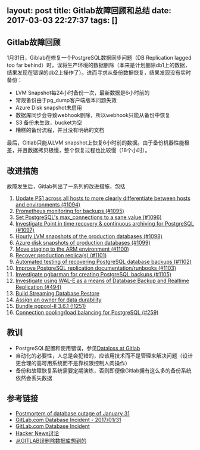 layout: post
title: Gitlab故障回顾和总结
date: 2017-03-03 22:27:37
tags: []
---

## Gitlab故障回顾

1月31日，Giblab在修复一个PostgreSQL数据同步问题（DB Replication lagged too far behind）时，误将生产环境的数据删除（本来是计划删除db1上的数据，结果发现在错误的db2上操作了）。进而寻求从备份数据恢复，结果发现没有实时备份：

- LVM Snapshot每24小时备份一次，最新数据是6小时前的
- 常规备份由于pg_dump客户端版本问题失效
- Azure Disk snapshot未启用
- 数据库同步会导致webhook删除，所以webhook只能从备份中恢复
- S3 备份未生效，bucket为空
- 糟糕的备份流程，并且没有明确的文档

最后，Gitlab只能从LVM snapshot上恢复6小时前的数据。由于备份机器性能极差，并且数据拷贝极慢，整个恢复过程也比较慢（18个小时）。

## 改进措施

故障发生后，Gitlab列出了一系列的改进措施，包括

1.  [Update PS1 across all hosts to more clearly differentiate between hosts and environments (#1094)](https://gitlab.com/gitlab-com/infrastructure/issues/1094)
2.  [Prometheus monitoring for backups (#1095)](https://gitlab.com/gitlab-com/infrastructure/issues/1095)
3.  [Set PostgreSQL's max_connections to a sane value (#1096)](https://gitlab.com/gitlab-com/infrastructure/issues/1096)
4.  [Investigate Point in time recovery & continuous archiving for PostgreSQL (#1097)](https://gitlab.com/gitlab-com/infrastructure/issues/1097)
5.  [Hourly LVM snapshots of the production databases (#1098)](https://gitlab.com/gitlab-com/infrastructure/issues/1098)
6.  [Azure disk snapshots of production databases (#1099)](https://gitlab.com/gitlab-com/infrastructure/issues/1099)
7.  [Move staging to the ARM environment (#1100)](https://gitlab.com/gitlab-com/infrastructure/issues/1100)
8.  [Recover production replica(s) (#1101)](https://gitlab.com/gitlab-com/infrastructure/issues/1101)
9.  [Automated testing of recovering PostgreSQL database backups (#1102)](https://gitlab.com/gitlab-com/infrastructure/issues/1102)
10.  [Improve PostgreSQL replication documentation/runbooks (#1103)](https://gitlab.com/gitlab-com/infrastructure/issues/1103)
11.  [Investigate pgbarman for creating PostgreSQL backups (#1105)](https://gitlab.com/gitlab-com/infrastructure/issues/1105)
12.  [Investigate using WAL-E as a means of Database Backup and Realtime Replication (#494)](https://gitlab.com/gitlab-com/infrastructure/issues/494)
13.  [Build Streaming Database Restore](https://gitlab.com/gitlab-com/infrastructure/issues/1152)
14.  [Assign an owner for data durability](https://gitlab.com/gitlab-com/infrastructure/issues/1163)
15.  [Bundle pgpool-II 3.6.1 (!1251)](https://gitlab.com/gitlab-org/omnibus-gitlab/merge_requests/1251)
16.  [Connection pooling/load balancing for PostgreSQL (#259)](https://gitlab.com/gitlab-com/infrastructure/issues/259)

## 教训

- PostgreSQL配置和使用错误，参见[Dataloss at Gitlab](https://blog.2ndquadrant.com/dataloss-at-gitlab/)
- 自动化的必要性，人总是会犯错的，应该用技术而不是管理来解决问题（设计更合理的高可用系统而不是靠权限控制人肉操作）
- 备份和故障恢复系统需要定期演练，否则即便像Gitlab拥有这么多的备份系统依然会丢失数据

## 参考链接

- [Postmortem of database outage of January 31](https://about.gitlab.com/2017/02/10/postmortem-of-database-outage-of-january-31/)
- [GitLab.com Database Incident - 2017/01/31](https://docs.google.com/document/d/1GCK53YDcBWQveod9kfzW-VCxIABGiryG7_z_6jHdVik/pub)
- [GitLab.com Database Incident](https://about.gitlab.com/2017/02/01/gitlab-dot-com-database-incident/)
- [Hacker News讨论](https://news.ycombinator.com/item?id=13537052)
- [从GITLAB误删除数据库想到的](http://coolshell.cn/articles/17680.html)
